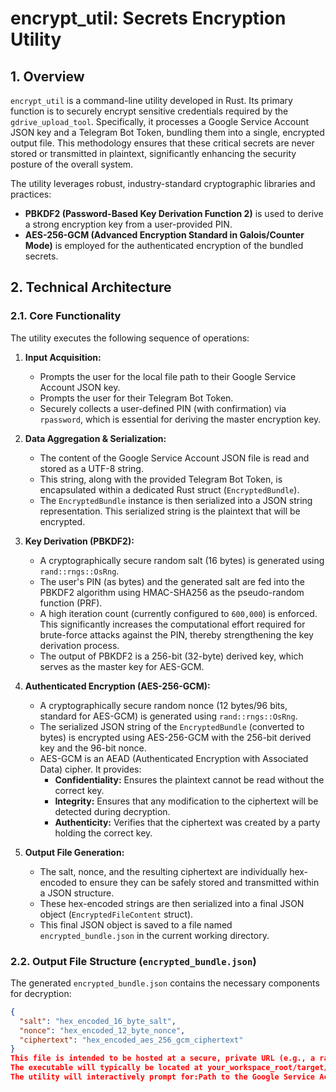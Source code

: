 # encrypt_util: Secrets Encryption Utility

## 1. Overview

`encrypt_util` is a command-line utility developed in Rust. Its primary function is to securely encrypt sensitive credentials required by the `gdrive_upload_tool`. Specifically, it processes a Google Service Account JSON key and a Telegram Bot Token, bundling them into a single, encrypted output file. This methodology ensures that these critical secrets are never stored or transmitted in plaintext, significantly enhancing the security posture of the overall system.

The utility leverages robust, industry-standard cryptographic libraries and practices:
* **PBKDF2 (Password-Based Key Derivation Function 2)** is used to derive a strong encryption key from a user-provided PIN.
* **AES-256-GCM (Advanced Encryption Standard in Galois/Counter Mode)** is employed for the authenticated encryption of the bundled secrets.

## 2. Technical Architecture

### 2.1. Core Functionality
The utility executes the following sequence of operations:

1.  **Input Acquisition:**
    * Prompts the user for the local file path to their Google Service Account JSON key.
    * Prompts the user for their Telegram Bot Token.
    * Securely collects a user-defined PIN (with confirmation) via `rpassword`, which is essential for deriving the master encryption key.

2.  **Data Aggregation & Serialization:**
    * The content of the Google Service Account JSON file is read and stored as a UTF-8 string.
    * This string, along with the provided Telegram Bot Token, is encapsulated within a dedicated Rust struct (`EncryptedBundle`).
    * The `EncryptedBundle` instance is then serialized into a JSON string representation. This serialized string is the plaintext that will be encrypted.

3.  **Key Derivation (PBKDF2):**
    * A cryptographically secure random salt (16 bytes) is generated using `rand::rngs::OsRng`.
    * The user's PIN (as bytes) and the generated salt are fed into the PBKDF2 algorithm using HMAC-SHA256 as the pseudo-random function (PRF).
    * A high iteration count (currently configured to `600,000`) is enforced. This significantly increases the computational effort required for brute-force attacks against the PIN, thereby strengthening the key derivation process.
    * The output of PBKDF2 is a 256-bit (32-byte) derived key, which serves as the master key for AES-GCM.

4.  **Authenticated Encryption (AES-256-GCM):**
    * A cryptographically secure random nonce (12 bytes/96 bits, standard for AES-GCM) is generated using `rand::rngs::OsRng`.
    * The serialized JSON string of the `EncryptedBundle` (converted to bytes) is encrypted using AES-256-GCM with the 256-bit derived key and the 96-bit nonce.
    * AES-GCM is an AEAD (Authenticated Encryption with Associated Data) cipher. It provides:
        * **Confidentiality:** Ensures the plaintext cannot be read without the correct key.
        * **Integrity:** Ensures that any modification to the ciphertext will be detected during decryption.
        * **Authenticity:** Verifies that the ciphertext was created by a party holding the correct key.

5.  **Output File Generation:**
    * The salt, nonce, and the resulting ciphertext are individually hex-encoded to ensure they can be safely stored and transmitted within a JSON structure.
    * These hex-encoded strings are then serialized into a final JSON object (`EncryptedFileContent` struct).
    * This final JSON object is saved to a file named `encrypted_bundle.json` in the current working directory.

### 2.2. Output File Structure (`encrypted_bundle.json`)
The generated `encrypted_bundle.json` contains the necessary components for decryption:
```json
{
  "salt": "hex_encoded_16_byte_salt",
  "nonce": "hex_encoded_12_byte_nonce",
  "ciphertext": "hex_encoded_aes_256_gcm_ciphertext"
}
This file is intended to be hosted at a secure, private URL (e.g., a raw link from a private GitHub Gist) for consumption by the gdrive_upload_tool.3. Usage Instructions3.1. CompilationCompile the encrypt_util Rust project using Cargo. For an optimized release binary:cargo build --release -p encrypt_util
The executable will typically be located at your_workspace_root/target/release/encrypt_util.3.2. ExecutionExecute the compiled binary from a terminal:/path/to/your_workspace_root/target/release/encrypt_util
The utility will interactively prompt for:Path to the Google Service Account JSON file.Telegram Bot Token.A strong PIN for encryption (followed by a confirmation prompt).Upon successful completion, the encrypted_bundle.json file will be created in the directory from which the utility was run.4. Security Best PracticesPIN Strength & Uniqueness: The primary defense against unauthorized decryption is the user-chosen PIN. It should be strong, unique, and not easily guessable. Avoid using common passwords or easily inferable information.PBKDF2 Iteration Count: The configured iteration count (600,000) is a critical security parameter. While it makes the key derivation process slower (by design), it significantly hinders brute-force attacks. This value should be maintained or increased if greater security is required and performance allows.Storage of encrypted_bundle.json: Although the sensitive data within encrypted_bundle.json is encrypted, the file itself should be treated as sensitive. Store it in a location with robust access controls (e.g., a private Gist, a secure internal server). Public exposure of this file, while not immediately compromising the secrets (due to PIN protection), increases the attack surface.Principle of Least Privilege: The Google Service Account key itself should be configured with the minimum necessary permissions on Google Drive for the
